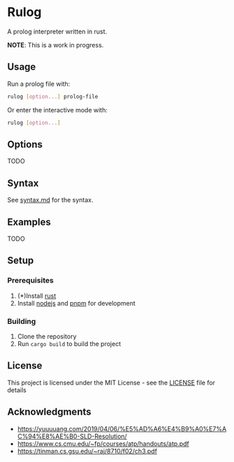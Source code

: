 # Rulog

A prolog interpreter written in rust.

**NOTE**: This is a work in progress.

## Usage

Run a prolog file with:

```bash
rulog [option...] prolog-file
```

Or enter the interactive mode with:

```bash
rulog [option...]
```

## Options

TODO

## Syntax

See [syntax.md](docs/syntax.md) for the syntax.

## Examples

TODO

## Setup

### Prerequisites

1. (\*)Install [rust](https://www.rust-lang.org/tools/install)
2. Install [nodejs](https://nodejs.org/en/download/) and [pnpm](https://pnpm.js.org/en/installation) for development

### Building

1. Clone the repository
2. Run `cargo build` to build the project

## License

This project is licensed under the MIT License - see the [LICENSE](LICENSE) file for details

## Acknowledgments

- <https://yuuuuang.com/2019/04/06/%E5%AD%A6%E4%B9%A0%E7%AC%94%E8%AE%B0-SLD-Resolution/>
- <https://www.cs.cmu.edu/~fp/courses/atp/handouts/atp.pdf>
- <https://tinman.cs.gsu.edu/~raj/8710/f02/ch3.pdf>
